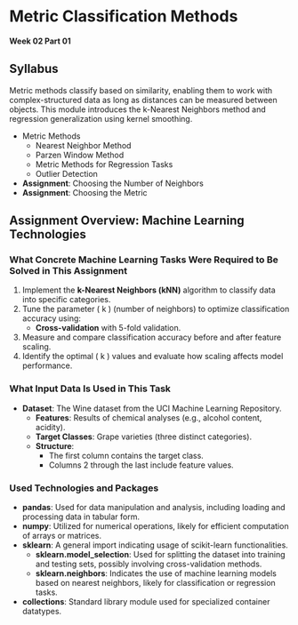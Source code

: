 # Metric Classification Methods
**Week 02 Part 01**

## Syllabus


Metric methods classify based on similarity, enabling them to work with complex-structured data as long as distances can be measured between objects. This module introduces the k-Nearest Neighbors method and regression generalization using kernel smoothing.

- Metric Methods
  - Nearest Neighbor Method
  - Parzen Window Method
  - Metric Methods for Regression Tasks
  - Outlier Detection
- **Assignment**: Choosing the Number of Neighbors
- **Assignment**: Choosing the Metric



## Assignment Overview: Machine Learning Technologies

### What Concrete Machine Learning Tasks Were Required to Be Solved in This Assignment
1. Implement the **k-Nearest Neighbors (kNN)** algorithm to classify data into specific categories.
2. Tune the parameter \( k \) (number of neighbors) to optimize classification accuracy using:
   - **Cross-validation** with 5-fold validation.
3. Measure and compare classification accuracy before and after feature scaling.
4. Identify the optimal \( k \) values and evaluate how scaling affects model performance.

### What Input Data Is Used in This Task
- **Dataset**: The Wine dataset from the UCI Machine Learning Repository.
   - **Features**: Results of chemical analyses (e.g., alcohol content, acidity).
   - **Target Classes**: Grape varieties (three distinct categories).
   - **Structure**:
      - The first column contains the target class.
      - Columns 2 through the last include feature values.



### Used Technologies and Packages

- **pandas**: Used for data manipulation and analysis, including loading and processing data in tabular form.
- **numpy**: Utilized for numerical operations, likely for efficient computation of arrays or matrices.
- **sklearn**: A general import indicating usage of scikit-learn functionalities.
  - **sklearn.model_selection**: Used for splitting the dataset into training and testing sets, possibly involving cross-validation methods.
  - **sklearn.neighbors**: Indicates the use of machine learning models based on nearest neighbors, likely for classification or regression tasks.
- **collections**: Standard library module used for specialized container datatypes.
